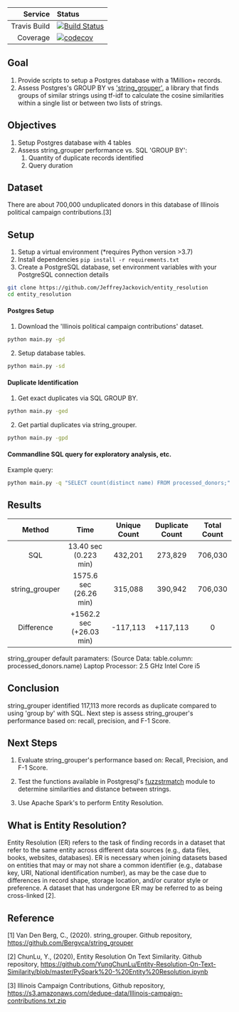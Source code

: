
|Service|Status|
| -------------: | :---- |
| Travis Build   | [![Build Status](https://travis-ci.org/JeffreyJackovich/entity_resolution.svg?branch=master)](https://travis-ci.org/JeffreyJackovich/entity_resolution) |
| Coverage | [![codecov](https://codecov.io/gh/JeffreyJackovich/entity_resolution/branch/master/graph/badge.svg)](https://codecov.io/gh/JeffreyJackovich/entity_resolution) |


## Goal
1. Provide scripts to setup a Postgres database with a 1Million+ records.
2. Assess Postgres's GROUP BY vs ['string_grouper'](https://github.com/Bergvca/string_grouper), a library that finds 
groups of similar strings using tf-idf to calculate the cosine similarities within a single list or between two lists 
of strings.

 
## Objectives
1. Setup Postgres database with 4 tables 
2. Assess string_grouper performance vs. SQL 'GROUP BY':
    1. Quantity of duplicate records identified 
    2. Query duration

## Dataset
There are about 700,000 unduplicated donors in this database of Illinois political campaign contributions.[3]  

## Setup  
1. Setup a virtual environment (*requires Python version >3.7)  
2. Install dependencies `pip install -r requirements.txt`
3. Create a PostgreSQL database, set environment variables with your PostgreSQL connection details



```bash
git clone https://github.com/JeffreyJackovich/entity_resolution
cd entity_resolution
```
#### Postgres Setup 
1. Download the 'Illinois political campaign contributions' dataset. 
```bash 
python main.py -gd 
```
2. Setup database tables.
```bash 
python main.py -sd
```

#### Duplicate Identification
1. Get exact duplicates via SQL GROUP BY. 
```bash 
python main.py -ged
```

2. Get partial duplicates via string_grouper.
```bash 
python main.py -gpd
```

#### Commandline SQL query for exploratory analysis, etc. 
Example query:  
```bash 
python main.py -q "SELECT count(distinct name) FROM processed_donors;"
```


## Results
 
| Method | Time | Unique Count | Duplicate Count| Total Count |
| :-------------: | :----: | :----: | :----: | :----: |
| SQL | 13.40 sec (0.223 min)  |  432,201 | 273,829 | 706,030 |
| string_grouper | 1575.6 sec (26.26 min)| 315,088 | 390,942 | 706,030 |        
| Difference| +1562.2 sec (+26.03 min) | -117,113 | +117,113 | 0 |

string_grouper default paramaters: 
(Source Data: table.column: processed_donors.name)
Laptop Processor: 2.5 GHz Intel Core i5

## Conclusion
string_grouper identified 117,113 more records as duplicate compared to using 'group by' with SQL.  Next step 
is assess string_grouper's performance based on: recall, precision, and F-1 Score.  

## Next Steps
1. Evaluate string_grouper's performance based on: Recall, Precision, and F-1 Score.    

2. Test the functions available in Postgresql's [fuzzstrmatch](https://www.postgresql.org/docs/9.6/fuzzystrmatch.html) 
  module to determine similarities and distance between strings.

3. Use Apache Spark's to perform Entity Resolution.  


## What is Entity Resolution?
Entity Resolution (ER) refers to the task of finding records in a dataset that refer to the same entity across different
data sources (e.g., data files, books, websites, databases). ER is necessary when joining datasets based on entities 
that may or may not share a common identifier (e.g., database key, URI, National identification number), 
as may be the case due to differences in record shape, storage location, and/or curator style or preference. A dataset 
that has undergone ER may be referred to as being cross-linked [2].


## Reference
[1] Van Den Berg, C., (2020). string_grouper. Github repository, https://github.com/Bergvca/string_grouper

[2] ChunLu, Y., (2020), Entity Resolution On Text Similarity. Github repository, https://github.com/YungChunLu/Entity-Resolution-On-Text-Similarity/blob/master/PySpark%20-%20Entity%20Resolution.ipynb

[3] Illinois Campaign Contributions, Github repository, https://s3.amazonaws.com/dedupe-data/Illinois-campaign-contributions.txt.zip